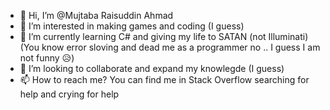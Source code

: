 - 👋 Hi, I’m @Mujtaba Raisuddin Ahmad
- 👀 I’m interested in making games and coding (I guess)
- 🌱 I’m currently learning C# and giving my life to SATAN (not Illuminati) (You know error sloving and dead me as a programmer no .. I guess I am not funny 😥)
- 💞️ I’m looking to collaborate and expand my knowlegde (I guess)
- 📫 How to reach me? You can find me in Stack Overflow searching for help and crying for help

<!---
Mujtaba-RA/Mujtaba-RA is a ✨ special ✨ repository because its `README.md` (this file) appears on your GitHub profile.
You can click the Preview link to take a look at your changes.
--->
